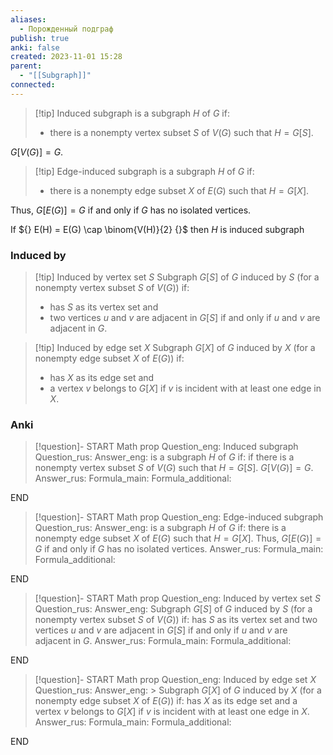 ```yaml
---
aliases:
  - Порожденный подграф
publish: true
anki: false
created: 2023-11-01 15:28
parent:
  - "[[Subgraph]]"
connected:
---
```


> [!tip] Induced subgraph
is a subgraph $H$ of $G {}$ if: 
> - there is a nonempty vertex subset ${} S$ of $V(G)$ such that $H = G[S]$.

$G[V(G)] = G {}$. 

> [!tip] Edge-induced subgraph
> is a subgraph ${} H$ of $G {}$ if:
> - there is a nonempty  edge subset ${} X$ of $E(G)$ such that $H = G[X] {}$. 

Thus, ${} G[E(G)] = G$ if and only if $G {}$ has no isolated vertices.

If  ${} E(H) = E(G) \cap \binom{V(H)}{2} {}$ then $H {}$ is induced subgraph
### Induced by
> [!tip] Induced by vertex set ${} S {}$
> Subgraph ${} G[S]$ of $G$ induced by $S {}$ (for a nonempty  vertex subset ${} S$ of $V(G) {}$) if:
> - has ${} S$ as its vertex set and
> - two vertices $u$ and ${} v$ are adjacent in $G[S]$ if and only if $u$ and $v$ are adjacent in $G {}$.

> [!tip] Induced by edge set ${} X {}$
> Subgraph ${} G[X] {}$ of $G$ induced by $X {}$ (for a nonempty  edge subset ${} X$ of $E{} (G) {}$) if:
> - has ${} X {}$ as its edge set and
> - a vertex ${} v$ belongs to ${} G[X]$ if $v$ is incident with at least one edge in $X$. 

### Anki
> [!question]-
START
Math prop
Question_eng: Induced subgraph
Question_rus: 
Answer_eng: is a subgraph $H$ of $G {}$ if: 
if there is a nonempty vertex subset ${} S$ of $V(G)$ such that $H = G[S]$.
$G[V(G)] = G {}$. 
Answer_rus: 
Formula_main: 
Formula_additional:
<!--ID: 1699171145822-->
END

> [!question]-
START
Math prop
Question_eng: Edge-induced subgraph
Question_rus: 
Answer_eng: is a subgraph ${} H$ of $G {}$ if:
there is a nonempty  edge subset ${} X$ of $E(G)$ such that $H = G[X]$. 
Thus, $G[E(G)] = G$ if and only if $G {}$ has no isolated vertices.
Answer_rus: 
Formula_main: 
Formula_additional:
<!--ID: 1699171145833-->
END

> [!question]-
START
Math prop
Question_eng: Induced by vertex set ${} S {}$
Question_rus: 
Answer_eng: Subgraph ${} G[S]$ of $G$ induced by $S {}$ (for a nonempty  vertex subset ${} S$ of $V(G) {}$) if:
 has ${} S$ as its vertex set and
 two vertices $u$ and ${} v$ are adjacent in $G[S]$ if and only if $u$ and $v$ are adjacent in $G {}$.
Answer_rus: 
Formula_main: 
Formula_additional:
<!--ID: 1699171145843-->
END

> [!question]-
START
Math prop
Question_eng: Induced by edge set ${} X {}$
Question_rus: 
Answer_eng: > Subgraph ${} G[X] {}$ of $G$ induced by $X {}$ (for a nonempty  edge subset ${} X$ of $E{} (G) {}$) if:
 has ${} X {}$ as its edge set and
 a vertex ${} v$ belongs to ${} G[X]$ if $v$ is incident with at least one edge in $X$. 
Answer_rus: 
Formula_main: 
Formula_additional:
<!--ID: 1699171145854-->
END










